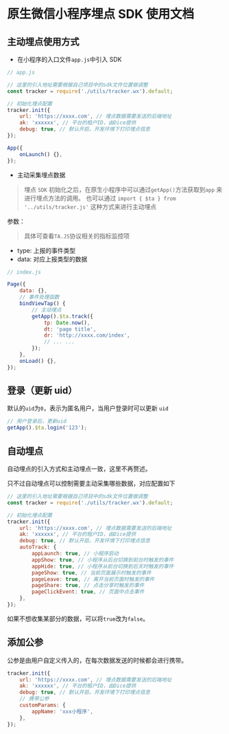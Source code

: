 # 原生微信小程序埋点 SDK 使用文档

## 主动埋点使用方式

- 在小程序的入口文件`app.js`中引入 SDK

```js
// app.js

// 这里的引入地址需要根据自己项目中的sdk文件位置做调整
const tracker = require('./utils/tracker.wx').default;

// 初始化埋点配置
tracker.init({
	url: 'https://xxxx.com', // 埋点数据需要发送的后端地址
	ak: 'xxxxxx', // 平台的租户ID，由Dice提供
	debug: true, // 默认开启，开发环境下打印埋点信息
});

App({
	onLaunch() {},
});
```

- 主动采集埋点数据

> 埋点 `SDK` 初始化之后，在原生小程序中可以通过`getApp()`方法获取到`app` 来进行埋点方法的调用。
> 也可以通过 `import { $ta } from '../utils/tracker.js'` 这种方式来进行主动埋点

参数：

> 具体可查看`TA.JS`协议相关的指标监控项

- type: 上报的事件类型
- data: 对应上报类型的数据

```js
// index.js

Page({
	data: {},
	// 事件处理函数
	bindViewTap() {
		// 主动埋点
		getApp().$ta.track({
			tp: Date.now(),
			dt: 'page title',
			dr: 'http://xxxx.com/index',
			// ... ...
		});
	},
	onLoad() {},
});
```

## 登录（更新 uid）

默认的`uid`为`0`，表示为匿名用户，当用户登录时可以更新 `uid`

```js
// 用户登录后，更新uid
getApp().$ta.login('123');
```

## 自动埋点

自动埋点的引入方式和主动埋点一致，这里不再赘述。

只不过自动埋点可以控制需要主动采集哪些数据，对应配置如下

```js
// 这里的引入地址需要根据自己项目中的sdk文件位置做调整
const tracker = require('./utils/tracker.wx').default;

// 初始化埋点配置
tracker.init({
	url: 'https://xxxx.com', // 埋点数据需要发送的后端地址
	ak: 'xxxxxx', // 平台的租户ID，由Dice提供
	debug: true, // 默认开启，开发环境下打印埋点信息
	autoTrack: {
		appLaunch: true, // 小程序启动
		appShow: true, // 小程序从后台切换到前台时触发的事件
		appHide: true, // 小程序从前台切换到后天时触发的事件
		pageShow: true, // 当前页面展示时触发的事件
		pageLeave: true, // 离开当前页面时触发的事件
		pageShare: true, // 点击分享时触发的事件
		pageClickEvent: true, // 页面中点击事件
	},
});
```

如果不想收集某部分的数据，可以将`true`改为`false`。

## 添加公参

公参是由用户自定义传入的，在每次数据发送的时候都会进行携带。

```js
tracker.init({
	url: 'https://xxxx.com', // 埋点数据需要发送的后端地址
	ak: 'xxxxxx', // 平台的租户ID，由Dice提供
	debug: true, // 默认开启，开发环境下打印埋点信息
	// 携带公参
	customParams: {
		appName: 'xxx小程序',
	},
});
```
